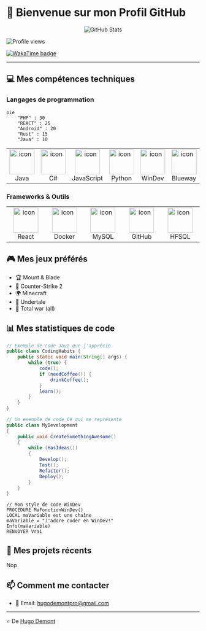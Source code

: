 # 👋 Bienvenue sur mon Profil GitHub

<div align="center">
  <img src="https://github-readme-stats.vercel.app/api?username=HugoDemont62&show_icons=true" alt="GitHub Stats" />
</div>

<p align="left"> 
  <!-- Profile views counter -->
  <img src="https://komarev.com/ghpvc/?username=hugodemont62&label=Profile%20views&color=0e75b6&style=flat" alt="Profile views" /> 
</p>

<!-- WakaTime Badge -->
<p align="left">
  <a href="https://wakatime.com/@14fe3c61-8f4f-4dd2-b75c-eff28a472911" target="_blank" rel="noreferrer">
    <img src="https://wakatime.com/badge/user/14fe3c61-8f4f-4dd2-b75c-eff28a472911.svg" alt="WakaTime badge" />
  </a>
</p>

---

## 💻 Mes compétences techniques

### Langages de programmation
```mermaid
pie
    "PHP" : 30
    "REACT" : 25
    "Android" : 20
    "Rust" : 15
    "Java" : 10
```

<table>
  <tr>
    <td align="center" width="96">
      <img src="https://techstack-generator.vercel.app/java-icon.svg" alt="icon" width="65" height="65" />
      <br>Java
    </td>
    <td align="center" width="96">
      <img src="https://techstack-generator.vercel.app/csharp-icon.svg" alt="icon" width="65" height="65" />
      <br>C#
    </td>
    <td align="center" width="96">
      <img src="https://techstack-generator.vercel.app/js-icon.svg" alt="icon" width="65" height="65" />
      <br>JavaScript
    </td>
    <td align="center" width="96">
      <img src="https://techstack-generator.vercel.app/python-icon.svg" alt="icon" width="65" height="65" />
      <br>Python
    </td>
    <td align="center" width="96">
      <img src="https://i.imgur.com/Cio11V6.png" alt="icon" width="65" height="65" />
      <br>WinDev
    </td>
    <td align="center" width="96">
      <img src="https://i.imgur.com/vxpL5ty.png" alt="icon" width="65" height="65" />
      <br>Blueway
    </td>
  </tr>
</table>

### Frameworks & Outils
<table>
  <tr>
    <td align="center" width="96">
      <img src="https://techstack-generator.vercel.app/react-icon.svg" alt="icon" width="65" height="65" />
      <br>React
    </td>
    <td align="center" width="96">
      <img src="https://techstack-generator.vercel.app/docker-icon.svg" alt="icon" width="65" height="65" />
      <br>Docker
    </td>
    <td align="center" width="96">
      <img src="https://techstack-generator.vercel.app/mysql-icon.svg" alt="icon" width="65" height="65" />
      <br>MySQL
    </td>
    <td align="center" width="96">
      <img src="https://techstack-generator.vercel.app/github-icon.svg" alt="icon" width="65" height="65" />
      <br>GitHub
    </td>
    <td align="center" width="96">
      <img src="https://i.imgur.com/8emNyQo.png" alt="icon" width="65" height="65" />
      <br>HFSQL
    </td>
  </tr>
</table>

## 🎮 Mes jeux préférés
- 🏆 Mount & Blade
- 🚀 Counter-Strike 2
- 🌍 Minecraft
- 🏹 Undertale
- 🏰 Total war (all)

## 📊 Mes statistiques de code

```java
// Exemple de code Java que j'apprécie
public class CodingHabits {
    public static void main(String[] args) {
        while (true) {
            code();
            if (needCoffee()) {
                drinkCoffee();
            }
            learn();
        }
    }
}
```

```csharp
// Un exemple de code C# qui me représente
public class MyDevelopment
{
    public void CreateSomethingAwesome()
    {
        while (HasIdeas())
        {
            Develop();
            Test();
            Refactor();
            Deploy();
        }
    }
}
```

```windev
// Mon style de code WinDev
PROCEDURE MaFonctionWinDev()
LOCAL maVariable est une chaîne
maVariable = "J'adore coder en WinDev!"
Info(maVariable)
RENVOYER Vrai
```

## 🚀 Mes projets récents
Nop 

## 📫 Comment me contacter
- 📧 Email: hugodemontpro@gmail.com


---
⭐️ De [Hugo Demont](https://github.com/HugoDemont62)

